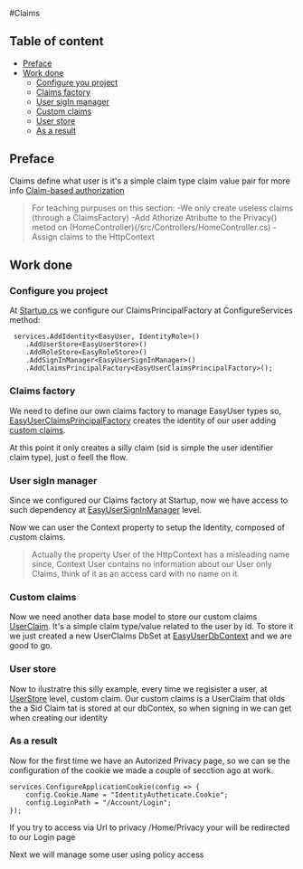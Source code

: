 #Claims

## Table of content

- [Preface](#Preface)
- [Work done](#Work-done)
    - [Configure you project](#Configure-you-project)
    - [Claims factory](#Claims-factory)
    - [User sigIn manager](#User-sigIn-manager)
    - [Custom claims](#Custom-claims)
    - [User store](#User-store)
    - [As a result](#As-a-result)

## Preface

Claims define what user is it's a simple claim type claim value pair for more info [Claim-based authorization](https://docs.microsoft.com/en-us/aspnet/core/security/authorization/claims?view=aspnetcore-3.1)
> For teaching purpuses on this section:
> -We only create useless claims (through a ClaimsFactory)
> -Add Athorize Atributte to the Privacy() metod on (HomeController)(/src/Controllers/HomeController.cs)
> -Assign claims to the HttpContext

## Work done

### Configure you project

At [Startup.cs](/src/Ambseny.WebAplication/Startup.cs) we configure our ClaimsPrincipalFactory at ConfigureServices method:
```
 services.AddIdentity<EasyUser, IdentityRole>()
    .AddUserStore<EasyUserStore>()
    .AddRoleStore<EasyRoleStore>()
    .AddSignInManager<EasyUserSignInManager>()
    .AddClaimsPrincipalFactory<EasyUserClaimsPrincipalFactory>();
```

### Claims factory

We need to define our own claims factory to manage EasyUser types so, [EasyUserClaimsPrincipalFactory](/src/Ambseny.WebAplication/Data/User/EasyUserClaimsPrincipalFactory.cs)
creates the identity of our user adding [custom claims](#Custom-claims).

At this point it only creates a silly claim (sid is simple the user identifier claim type), just o feell the flow.

### User sigIn manager 

Since we configured our Claims factory at Startup, now we have access to such dependency at [EasyUserSignInManager](/src/Ambseny.WebAplication/Data/User/EasyUserSignInManager.cs) level. 

Now we can user the Context property to setup the Identity, composed of custom claims.

> Actually the property User of the HttpContext has a misleading name since, Context User contains no information about our User only Claims, think of it as an access card with no name on it.

### Custom claims

Now we need another data base model to store our custom claims [UserClaim](/src/Ambseny.WebAplication/Model/Users/UserClaim.cs).
It's a simple claim type/value related to the user by id. To store it we just created a new UserClaims DbSet at [EasyUserDbContext](/src/Ambseny.WebAplication/Data/EasyUserDbContext.cs) and we are good to go.

### User store

Now to ilustratre this silly example, every time we regisister a user, at [UserStore](/src/Ambseny.WebAplication/Data/User/EasyUserStore.cs) level, custom claim. 
Our custom claims is a UserClaim that olds the a Sid Claim tat is stored at our dbContex, so when signing in we can get when creating our identity

### As a result

Now for the first time we have an Autorized Privacy page, so we can se the configuration of the cookie we made a couple of secction ago at work. 
```
services.ConfigureApplicationCookie(config => {
    config.Cookie.Name = "IdentityAutheticate.Cookie";
    config.LoginPath = "/Account/Login";
});
```
If you try to access via Url to privacy /Home/Privacy your will be redirected to our Login page 

Next we will manage some user using policy access


